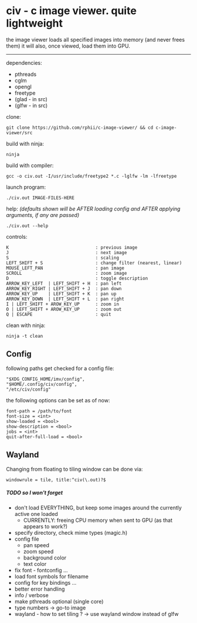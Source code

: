 # civ - c image viewer. quite lightweight

the image viewer loads all specified images into memory (and never frees them)
it will also, once viewed, load them into GPU.

---------------------------------------

dependencies:

- pthreads
- cglm
- opengl
- freetype
- (glad - in src)
- (glfw - in src)

clone:

    git clone https://github.com/rphii/c-image-viewer/ && cd c-image-viewer/src

build with ninja:
    
    ninja

build with compiler:

    gcc -o civ.out -I/usr/include/freetype2 *.c -lglfw -lm -lfreetype

launch program:

    ./civ.out IMAGE-FILES-HERE

help: _(defaults shown will be AFTER loading config and AFTER applying arguments, if any are passed)_

    ./civ.out --help

controls:

    K                                 : previous image
    J                                 : next image
    S                                 : scaling
    LEFT_SHIFT + S                    : change filter (nearest, linear)
    MOUSE_LEFT_PAN                    : pan image
    SCROLL                            : zoom image
    D                                 : toggle description
    ARROW_KEY_LEFT  | LEFT_SHIFT + H  : pan left
    ARROW_KEY_RIGHT | LEFT_SHIFT + J  : pan down
    ARROW_KEY_UP    | LEFT_SHIFT + K  : pan up
    ARROW_KEY_DOWN  | LEFT_SHIFT + L  : pan right
    I | LEFT_SHIFT + AROW_KEY_UP      : zoom in
    O | LEFT_SHIFT + AROW_KEY_UP      : zoom out
    Q | ESCAPE                        : quit

clean with ninja:

    ninja -t clean

## Config

following paths get checked for a config file:

    "$XDG_CONFIG_HOME/imv/config",
    "$HOME/.config/civ/config",
    "/etc/civ/config"

the following options can be set as of now:

    font-path = /path/to/font
    font-size = <int>
    show-loaded = <bool>
    show-description = <bool>
    jobs = <int>
    quit-after-full-load = <bool>

## Wayland

Changing from floating to tiling window can be done via:

    windowrule = tile, title:^civ(\.out)?$

##### TODO so I won't forget

- don't load EVERYTHING, but keep some images around the currently active one loaded
    - CURRENTLY: freeing CPU memory when sent to GPU (as that appears to work?)
- specify directory, check mime types (magic.h)
- config file
    - pan speed
    - zoom speed
    - background color
    - text color
- fix font - fontconfig ...
- load font symbols for filename
- config for key bindings ...
- better error handling
- info / verbose
- make pthreads optional (single core)
- type numbers -> go-to image
- wayland - how to set tiling ? -> use wayland window instead of glfw

